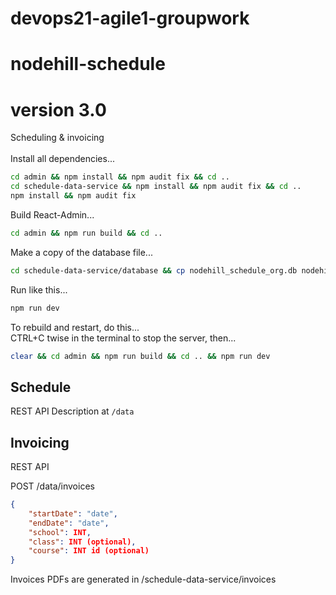 # devops21-agile1-groupwork

# nodehill-schedule
# version 3.0
Scheduling & invoicing
<br>
<br>
Install all dependencies...
```bash
cd admin && npm install && npm audit fix && cd ..
cd schedule-data-service && npm install && npm audit fix && cd ..
npm install && npm audit fix
```

Build React-Admin...
```bash
cd admin && npm run build && cd ..
```

Make a copy of the database file...
```bash
cd schedule-data-service/database && cp nodehill_schedule_org.db nodehill_schedule.db && cd ../..
```

Run like this...
```bash
npm run dev
```

To rebuild and restart, do this...  
CTRL+C twise in the terminal to stop the server, then...
```bash
clear && cd admin && npm run build && cd .. && npm run dev
```

## Schedule

REST API Description at `/data`

## Invoicing

REST API

POST /data/invoices

```json
{
    "startDate": "date",
    "endDate": "date",
    "school": INT,
    "class": INT (optional),
    "course": INT id (optional)
}
```

Invoices PDFs are generated in /schedule-data-service/invoices
